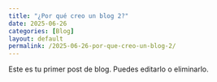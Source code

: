 ```yaml
---
title: "¿Por qué creo un blog 2?"
date: 2025-06-26
categories: [Blog]
layout: default
permalink: /2025-06-26-por-que-creo-un-blog-2/
---
```


Este es tu primer post de blog. Puedes editarlo o eliminarlo.

